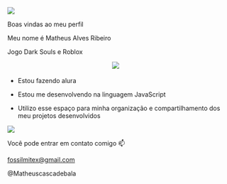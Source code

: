 ![](https://preview.fontget.com/tmp/665465ebb1a72.png)


Boas vindas ao meu perfil 

Meu nome é Matheus Alves Ribeiro

Jogo Dark Souls e Roblox

ㅤㅤㅤㅤㅤㅤㅤㅤㅤㅤㅤㅤㅤㅤ ㅤㅤㅤㅤ![](https://media1.tenor.com/m/rrooJHizb3sAAAAd/gojo-gojo-satoru.gif)


* Estou fazendo alura

* Estou me desenvolvendo na linguagem JavaScript

* Utilizo esse espaço para minha organização e compartilhamento dos meu projetos desenvolvidos


![](https://pin.it/6y7Y7E7l)



Você pode entrar em contato comigo 📫

fossilmitex@gmail.com

@Matheuscascadebala

